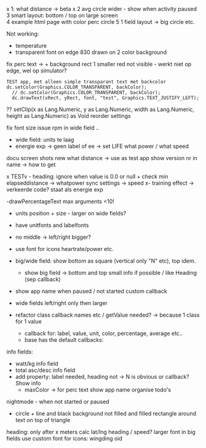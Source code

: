 x 1: what distance -> beta
x 2 avg circle wider
    - show when activity paused
3 smart layout: bottom / top on large screen  
4 example html page with color perc circle
5 1 field layout -> big circle etc.


Not working:
 - temperature
 - transparent font on edge 830 drawn on 2 color background

fix perc text -> + background rect 1 smaller red not visible
    - werkt niet op edge, wel op simulator?

    TEST app, met alleen simple transparant text met backcolor
    dc.setColor(Graphics.COLOR_TRANSPARENT, backColor);
      // dc.setColor(Graphics.COLOR_TRANSPARENT, backColor);
      dc.drawText(xRect, yRect, font, "test", Graphics.TEXT_JUSTIFY_LEFT);
??  setClip(x as Lang.Numeric, y as Lang.Numeric, width as Lang.Numeric, height as Lang.Numeric) as Void 
reorder settings

fix font size issue rpm in wide field ..
- wide field: units te laag
- energie exp -> geen label of ee
-> set LIFE
what power / what speed

docu screen shots
new what distance -> use as test app 
show version nr in name -> how to get

x TESTv - heading: ignore when value is 0.0 or null + check min elapseddistance
-> whatpower sync settings -> speed 
x- training effect -> verkeerde code? staat als energie exp

-drawPercentageText max arguments <10!
- units position + size - larger on wide fields?
- have unitfonts and labelfonts
- no middle -> left/right bigger?
- use font for icons heartrate/power etc.

- big/wide field: show bottom as square (vertical only "N" etc), top idem. 
    - show big field -> bottom and top small info if possible / like Heading (sep callback)
- show app name when paused / not started custom callback
- wide fields left/right only then larger
- refactor class callback names etc / getValue needed? -> because 1 class for 1 value
    - callback for: label, value, unit, color, percentage, average etc..
    - base has the default callbacks: 

info fields:
- watt/kg info field
- total asc/desc info field
- add property: label needed, heading not -> N is obvious or callback?
Show info
    - maxColor -> for perc text
show app name
organise todo's

nightmode - when not started or paused
- circle + line and black background not filled and filled rectangle around text on top of triangle

heading: only after x meters calc lat/lng heading / speed?
larger font in big fields
use custom font for icons: wingding oid 


